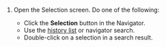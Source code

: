 <!-- markdownlint-disable-file MD041 -->
1. Open the Selection screen. Do one of the following:

    * Click the **Selection** button in the Navigator.
    * Use the [history list][1] or navigator search.
    * Double-click on a selection in a search result.

<!-- Referenced links -->
[1]: ../../../../learn/basics/history.md

